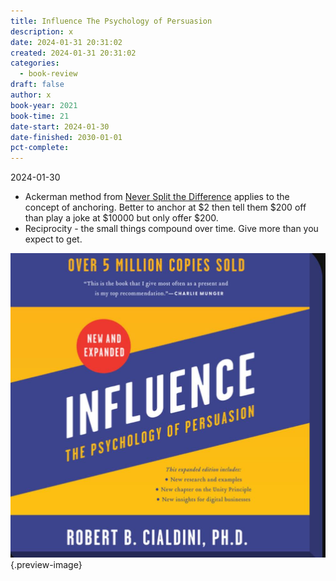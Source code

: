 ```yaml
---
title: Influence The Psychology of Persuasion
description: x
date: 2024-01-31 20:31:02
created: 2024-01-31 20:31:02
categories:
  - book-review
draft: false
author: x
book-year: 2021
book-time: 21
date-start: 2024-01-30
date-finished: 2030-01-01
pct-complete:
---
```

2024-01-30
- Ackerman method from [Never Split the Difference](never-split-the-difference.md) applies to the concept of anchoring. Better to anchor at $2 then tell them $200 off than play a joke at $10000 but only offer $200. 
- Reciprocity - the small things compound over time. Give more than you expect to get. 



![Influence](../img/book-influence-the-psychology-of-persuasion.jpeg){.preview-image}